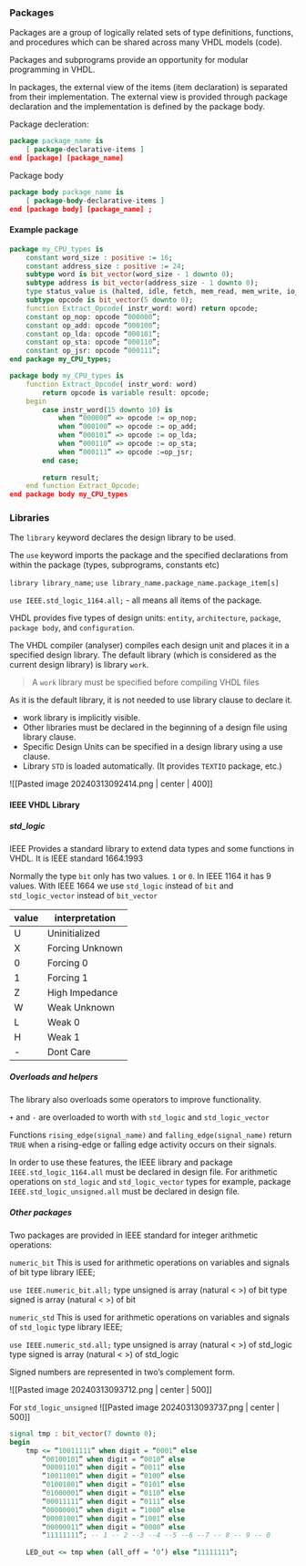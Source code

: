 ### Packages

Packages are a group of logically related sets of type definitions, functions, and procedures which can be shared across many VHDL models (code). 

Packages and subprograms provide an opportunity for modular programming in VHDL. 

In packages, the external view of the items (item declaration) is separated from their implementation. The external view is provided through package declaration and the implementation is defined by the package body.

Package decleration:
```vhdl
package package_name is 
	[ package-declarative-items ] 
end [package] [package_name]
```

Package body
```vhdl
package body package_name is 
	[ package-body-declarative-items ]
end [package body] [package_name] ;
```

#### Example package
```vhdl
package my_CPU_types is 
	constant word_size : positive := 16; 
	constant address_size : positive := 24; 
	subtype word is bit_vector(word_size - 1 downto 0); 
	subtype address is bit_vector(address_size - 1 downto 0); 
	type status_value is (halted, idle, fetch, mem_read, mem_write, io_read, io_write,            int_ack); 
	subtype opcode is bit_vector(5 downto 0); 
	function Extract_Opcode( instr_word: word) return opcode; 
	constant op_nop: opcode “000000”; 
	constant op_add: opcode “000100”; 
	constant op_lda: opcode “000101”; 
	constant op_sta: opcode “000110”; 
	constant op_jsr: opcode “000111”; 
end package my_CPU_types;
```
```vhdl
package body my_CPU_types is 
	function Extract_Opcode( instr_word: word) 
		return opcode is variable result: opcode; 
	begin 
		case instr_word(15 downto 10) is 
			when “000000” => opcode := op_nop; 
			when “000100” => opcode := op_add; 
			when “000101” => opcode := op_lda; 
			when “000110” => opcode := op_sta; 
			when “000111” => opcode :=op_jsr; 
		end case; 
		
		return result; 
	end function Extract_Opcode; 
end package body my_CPU_types
```
### Libraries

The `library` keyword declares the design library to be used. 

The `use` keyword imports the package and the specified declarations from within the package (types, subprograms, constants etc)

`library library_name`; 
`use library_name.package_name.package_item[s]`

`use IEEE.std_logic_1164.all;` - all means all items of the package. 

VHDL provides five types of design units: `entity`, `architecture`, `package`, `package body`, and `configuration`. 

The VHDL compiler (analyser) compiles each design unit and places it in a specified design library. The default library (which is considered as the current design library) is library `work`.

> A `work` library must be specified before compiling VHDL files

As it is the default library, it is not needed to use library clause to declare it.

- work library is implicitly visible. 
- Other libraries must be declared in the beginning of a design file using library clause. 
- Specific Design Units can be specified in a design library using a use clause. 
- Library `STD` is loaded automatically. (It provides `TEXTIO` package, etc.)

![[Pasted image 20240313092414.png | center | 400]]

#### IEEE VHDL Library
##### std_logic
IEEE Provides a standard library to extend data types and some functions in VHDL. It is IEEE standard 1664.1993

Normally the type `bit` only has two values. `1` or `0`. In IEEE 1164 it has 9 values. 
With IEEE 1664 we use `std_logic` instead of `bit` and `std_logic_vector` instead of `bit_vector`

| value | interpretation  |
| ----- | --------------- |
| U     | Uninitialized   |
| X     | Forcing Unknown |
| 0     | Forcing 0       |
| 1     | Forcing 1       |
| Z     | High Impedance  |
| W     | Weak Unknown    |
| L     | Weak 0          |
| H     | Weak 1          |
| -     | Dont Care       |

##### Overloads and helpers
The library also overloads some operators to improve functionality. 

`+` and `-` are overloaded to worth with `std_logic` and `std_logic_vector`

Functions `rising_edge(signal_name)` and `falling_edge(signal_name)` return `TRUE` when a rising-edge or falling edge activity occurs on their signals. 

In order to use these features, the IEEE library and package `IEEE.std_logic_1164.all` must be declared in design file. For arithmetic operations on `std_logic` and `std_logic_vector` types for example, package `IEEE.std_logic_unsigned.all` must be declared in design file.


##### Other packages
Two packages are provided in IEEE standard for integer arithmetic operations: 

`numeric_bit` This is used for arithmetic operations on variables and signals of bit type library IEEE; 

`use IEEE.numeric_bit.all;` 
type unsigned is array (natural < >) of bit 
type signed is array (natural < >) of bit 

`numeric_std` This is used for arithmetic operations on variables and signals of `std_logic` type library IEEE; 

`use IEEE.numeric_std.all;` 
type unsigned is array (natural < >) of std_logic 
type signed is array (natural < >) of std_logic 

Signed numbers are represented in two’s complement form.

![[Pasted image 20240313093712.png | center | 500]]

For `std_logic_unsigned`
![[Pasted image 20240313093737.png | center | 500]]


```vhdl
signal tmp : bit_vector(7 downto 0); 
begin 
	tmp <= “10011111” when digit = “0001” else 
		“00100101” when digit = “0010” else 
		“00001101” when digit = “0011” else 
		“10011001” when digit = “0100” else 
		“01001001” when digit = “0101” else 
		“01000001” when digit = “0110” else 
		“00011111” when digit = “0111” else 
		“00000001” when digit = “1000” else 
		“00001001” when digit = “1001” else 
		“00000011” when digit = “0000” else 
		“11111111”; -- 1 -- 2 --3 --4 --5 --6 --7 -- 8 -- 9 -- 0 
		
	LED_out <= tmp when (all_off = ‘0’) else “11111111”;
```

